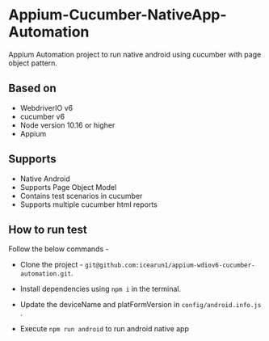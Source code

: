 # Appium-Cucumber-NativeApp-Automation

Appium Automation project to run native android using cucumber with page object pattern.

## Based on

- WebdriverIO v6
- cucumber v6
- Node version 10.16 or higher
- Appium

## Supports

- Native Android
- Supports Page Object Model
- Contains test scenarios in cucumber
- Supports multiple cucumber html reports

## How to run test

Follow the below commands -
- Clone the project - `git@github.com:icearun1/appium-wdiov6-cucumber-automation.git`.

- Install dependencies using `npm i` in the terminal.

- Update the deviceName and platFormVersion in `config/android.info.js` .

- Execute `npm run android` to run android native app
